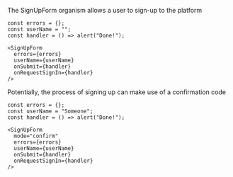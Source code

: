 The SignUpForm organism allows a user to sign-up to the platform

```react|span-4
const errors = {};
const userName = "";
const handler = () => alert("Done!");

<SignUpForm
  errors={errors}
  userName={userName}
  onSubmit={handler}
  onRequestSignIn={handler}
/>
```

Potentially, the process of signing up can make use of a confirmation code

```react|span-4
const errors = {};
const userName = "Someone";
const handler = () => alert("Done!");

<SignUpForm
  mode="confirm"
  errors={errors}
  userName={userName}
  onSubmit={handler}
  onRequestSignIn={handler}
/>
```
